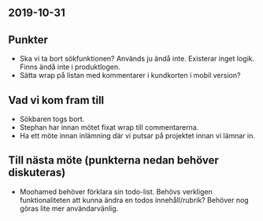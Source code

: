 ## 2019-10-31

## Punkter
* Ska vi ta bort sökfunktionen? Används ju ändå inte. Existerar inget logik. Finns ändå inte i produktlogen.
* Sätta wrap på listan med kommentarer i kundkorten i mobil version?

## Vad vi kom fram till
* Sökbaren togs bort.
* Stephan har innan mötet fixat wrap till commentarerna.
* Ha ett möte innan inlämning där vi putsar på projektet innan vi lämnar in.

## Till nästa möte (punkterna nedan behöver diskuteras)
* Moohamed behöver förklara sin todo-list. Behövs verkligen funktionaliteten att kunna ändra en todos innehåll/rubrik? Behöver nog göras lite mer användarvänlig.